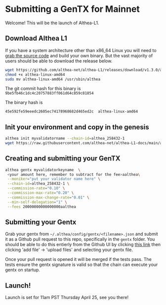# Submitting a GenTX for Mainnet

Welcome! This will be the launch of Althea-L1.

## Download Althea L1

If you have a system architecture other than x86_64 Linux you will need to [grab the source code](https://github.com/althea-net/althea-l1) and build your own binary. But the vast majority of users should be able to download the release below.

```bash
wget https://github.com/althea-net/althea-L1/releases/download/v1.3.0/althea-linux-amd64
chmod +x althea-linux-amd64
sudo mv althea-linux-amd64 /usr/sbin/althea
```

The git commit hash for this binary is `9be5fb46c1dc4c20757883ff061d64c859c81854`

The binary hash is

```bash
45e592fe59eeedc2605ec74178968682d465ed2c  althea-linux-amd64
```

## Init your environment and copy in the genesis

```bash
althea init myvalidatorname --chain-id=althea_258432-1
wget https://raw.githubusercontent.com/althea-net/althea-L1-docs/main/althea-l1-mainnet-genesis.json -O ~/.althea/config/genesis.json
```

## Creating and submitting your GenTX

```bash
althea gentx myvalidatorkeyname  \
 <your amount here, remember to subtract for the fee>aalthea\
 --moniker="put your validator name here" \
 --chain-id=althea_258432-1 \
 --commission-rate="0.10" \
 --commission-max-rate="0.20" \
 --commission-max-change-rate="0.01" \
 --min-self-delegation="1" \
 --fees 20000000000000000aalthea
```

## Submitting your Gentx

Grab your gentx from `~/.althea/config/gentx/<filename>.json` and submit it as a Github pull request to this repo, specifically in the `gentx` folder. You should be able to do this entierly from the Github UI by clicking [this link](https://github.com/althea-net/althea-L1-docs/tree/main/gentx) then clicking 'add file' -> 'upload files' and selecting your gentx file.

Once your pull request is opened it will be merged if the tests pass. The tests ensure the gentx signature is valid so that the chain can execute your gentx on startup.

## Launch!

Launch is set for 11am PST Thursday April 25, see you there!
